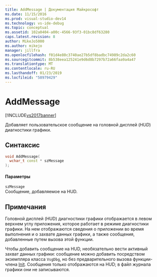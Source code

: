 ```yaml
---
title: AddMessage | Документация Майкрософт
ms.date: 11/15/2016
ms.prod: visual-studio-dev14
ms.technology: vs-ide-debug
ms.topic: conceptual
ms.assetid: 102a0404-a00c-4566-93f3-01bc8df63280
caps.latest.revision: 8
author: MikeJo5000
ms.author: mikejo
manager: jillfra
ms.openlocfilehash: f01d4e80c3740ae27b5df8badbc74989c2da2c60
ms.sourcegitcommit: 8b538eea125241e9d6d8b7297b72a66faa9a4a47
ms.translationtype: MT
ms.contentlocale: ru-RU
ms.lasthandoff: 01/23/2019
ms.locfileid: "58979429"
---
```

# <a name="addmessage"></a>AddMessage
[!INCLUDE[vs2017banner](../includes/vs2017banner.md)]

Добавляет пользовательское сообщение на головной дисплей (*HUD*) диагностики графики.  
  
## <a name="syntax"></a>Синтаксис  
  
```cpp  
void AddMessage(  
  wchar_t const * szMessage  
);  
```  
  
#### <a name="parameters"></a>Параметры  
 `szMessage`  
 Сообщение, добавляемое на HUD.  
  
## <a name="remarks"></a>Примечания  
 Головной дисплей (HUD) диагностики графики отображается в левом верхнем углу приложения, которое работает в режиме диагностики графики. На нем отображаются сведения о приложении во время выполнения и о захвате данных графики, а также сообщения, добавленные путем вызова этой функции.  
  
 Чтобы добавить сообщение на HUD, необязательно вести активный захват данных графики: сообщение можно добавить посредством экземпляра класса `VsgDbg`, но без предварительного вызова функции-члена [Init](../debugger/init.md). Сообщения только отображаются на HUD; в файл журнала графики они не записываются.
